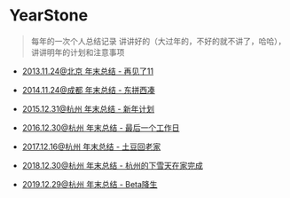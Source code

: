# YearStone

> 每年的一次个人总结记录
讲讲好的（大过年的，不好的就不讲了，哈哈），讲讲明年的计划和注意事项

* [2013.11.24@北京 年末总结 - 再见了11](https://github.com/yipengmu/YearStone/blob/master/2013%E5%B9%B4%E6%80%BB%E7%BB%93.%202013.11.24.md)


* [2014.11.24@成都 年末总结 - 东拼西凑](https://github.com/yipengmu/YearStone/blob/master/2014%E5%B9%B4%E6%80%BB%E7%BB%932014.12.31.md)

* [2015.12.31@杭州 年末总结 - 新年计划](https://github.com/yipengmu/YearStone/blob/master/2015%E5%B9%B4%E6%80%BB%E7%BB%93.2015.12.31.md)

* [2016.12.30@杭州 年末总结 - 最后一个工作日](https://github.com/yipengmu/YearStone/blob/master/2016%E5%B9%B4%E6%80%BB%E7%BB%93.2016.12.30.md)


* [2017.12.16@杭州 年末总结 - 土豆回老家](https://github.com/yipengmu/YearStone/blob/master/2017%E5%B9%B4%E6%80%BB%E7%BB%93.2017.12.16.md)

* [2018.12.30@杭州 年末总结 - 杭州的下雪天在家完成](https://github.com/yipengmu/YearStone/blob/master/2018%E5%B9%B4%E6%80%BB%E7%BB%93.2018.12.30.md)

* [2019.12.29@杭州 年末总结 - Beta降生](https://github.com/yipengmu/YearStone/blob/master/2019%E5%B9%B4%E6%80%BB%E7%BB%93.2019.12.29.md)

